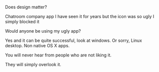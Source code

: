 Does design matter?

Chatroom company app
I have seen it for years but the icon was so ugly I simply blocked it

Would anyone be using my ugly app?

Yes and it can be quite successful, look at windows. Or sorry, Linux desktop.
Non native OS X apps.

You will never hear from people who are not liking it.

They will simply overlook it.
